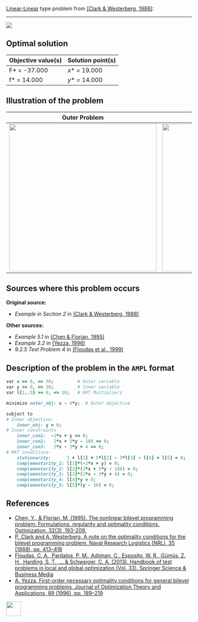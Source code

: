 [Linear-Linear](/test-problems/LP-LP-problems) type problem from [\[Clark & Westerberg, 1988\]][Clark & Westerberg, 1988]:

---

![](https://github.com/basblsolver/test-problems/wiki/images/cw_1988_01_eq.jpg)

## Optimal solution

Objective value(s) | Solution point(s) |
------------------ | ----------------- |
F* = -37.000       | _x_* = 19.000     |
f* = 14.000        | _y_* = 14.000     |

## Illustration of the problem

Outer Problem    | Inner Problem    |
---------------- | ---------------- |
<img src="https://github.com/basblsolver/test-problems/wiki/images/cw_1988_01_outer.jpg" width="400"> | <img src="https://github.com/basblsolver/test-problems/wiki/images/cw_1988_01_inner.jpg" width="400"> |

## Sources where this problem occurs

__Original source:__

 - _Example in Section 2_ in [(Clark & Westerberg, 1988)][Clark & Westerberg, 1988]

__Other sources:__

 - _Example 5.1_ in [(Chen & Florian, 1995)][Chen & Florian, 1995]
 - _Example 3.2_ in [(Yezza, 1996)][Yezza, 1996]
 - _9.2.5 Test Problem 4_ in [(Floudas et al., 1999)][Floudas et al., 1999]


## Description of the problem in the `AMPL` format

```ruby
var x >= 0, <= 30;         # Outer variable
var y >= 0, <= 30;         # Inner variable
var l{1..5} >= 0, <= 10;   # KKT Multipliers

minimize outer_obj: x - 4*y;  # Outer objective

subject to
# Inner objective:
    inner_obj: y = 0;
# Inner constraints
    inner_con1:  -2*x + y <= 0;
    inner_con2:   2*x + 5*y - 108 <= 0;
    inner_con3:   2*x - 3*y + 4 <= 0;
# KKT conditions:
    stationarity:      1 + l[1] + 5*l[2] - 3*l[3] - l[4] + l[5] = 0;
    complementarity_1: l[1]*(-2*x + y) = 0;
    complementarity_2: l[2]*(2*x + 5*y - 108) = 0;
    complementarity_3: l[3]*(2*x - 3*y + 4) = 0;
    complementarity_4: l[4]*y = 0;
    complementarity_5: l[5]*(y - 30) = 0;
```

##  References

 - [Chen, Y., & Florian, M. (1995). The nonlinear bilevel programming problem: Formulations, regularity and optimality conditions. Optimization, 32(3), 193-209.](http://dx.doi.org/10.1080/02331939508844048)
 - [P. Clark and A. Westerberg, A note on the optimality conditions for the bilevel programming problem, Naval Research Logistics (NRL), 35 (1988), pp. 413–418](https://doi.org/10.1002/1520-6750(198810)35:5<413::AID-NAV3220350505>3.0.CO;2-6)
 - [Floudas, C. A., Pardalos, P. M., Adjiman, C., Esposito, W. R., Gümüs, Z. H., Harding, S. T., ... & Schweiger, C. A. (2013). Handbook of test problems in local and global optimization (Vol. 33). Springer Science & Business Media](https://doi.org/10.1007/978-1-4757-3040-1)
 - [A. Yezza, First-order necessary optimality conditions for general bilevel programming problems, Journal of Optimization Theory and Applications, 89 (1996), pp. 189–219](https://doi.org/10.1007/BF02192648)

[<img src="http://www.interupgrade.com/images/pfeil-backbutton.png" width="40" height="40">](/test-problems/LP-LP-problems "Back to summary of LP-LP type problems")

[Chen & Florian, 1995]: http://dx.doi.org/10.1080/02331939508844048
[Clark & Westerberg, 1988]: https://doi.org/10.1002/1520-6750(198810)35:5<413::AID-NAV3220350505>3.0.CO;2-6
[Floudas et al., 1999]: https://doi.org/10.1007/978-1-4757-3040-1
[Yezza, 1996]: https://doi.org/10.1007/BF02192648
